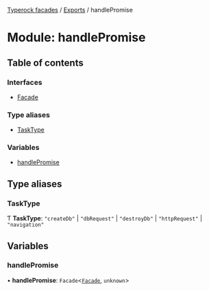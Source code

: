 [Typerock facades](../index.md) / [Exports](../modules.md) / handlePromise

# Module: handlePromise

## Table of contents

### Interfaces

- [Facade](../interfaces/handlePromise.Facade.md)

### Type aliases

- [TaskType](handlePromise.md#tasktype)

### Variables

- [handlePromise](handlePromise.md#handlepromise)

## Type aliases

### TaskType

Ƭ **TaskType**: ``"createDb"`` \| ``"dbRequest"`` \| ``"destroyDb"`` \| ``"httpRequest"`` \| ``"navigation"``

## Variables

### handlePromise

• **handlePromise**: `Facade`<[`Facade`](../interfaces/handlePromise.Facade.md), `unknown`\>
